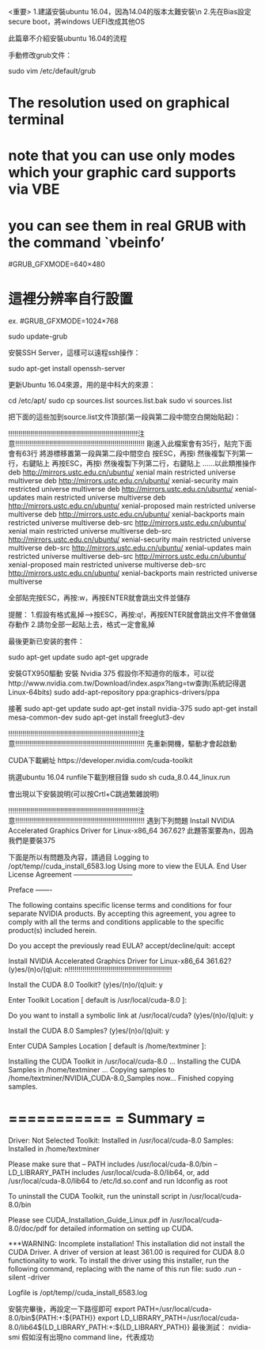 <重要>
1.建議安裝ubuntu 16.04，因為14.04的版本太難安裝\n
2.先在Bias設定secure boot，將windows UEFI改成其他OS

此篇章不介紹安裝ubuntu 16.04的流程

<step1>
手動修改grub文件：

sudo vim /etc/default/grub

# The resolution used on graphical terminal
# note that you can use only modes which your graphic card supports via VBE
# you can see them in real GRUB with the command `vbeinfo’
#GRUB_GFXMODE=640×480
# 這裡分辨率自行設置
ex.
#GRUB_GFXMODE=1024×768

sudo update-grub



<step2>
安裝SSH Server，這樣可以遠程ssh操作：

sudo apt-get install openssh-server



<step3>
更新Ubuntu 16.04來源，用的是中科大的來源：

cd /etc/apt/
sudo cp sources.list sources.list.bak
sudo vi sources.list

把下面的這些加到source.list文件頂部(第一段與第二段中間空白開始貼起)：

!!!!!!!!!!!!!!!!!!!!!!!!!!!!!!!!!!!!!!!!!!!!!!!!!!!!!!!!!!!!!!!!!注意!!!!!!!!!!!!!!!!!!!!!!!!!!!!!!!!!!!!!!!!!!!!!!!!!!!!!!!!!!!!!!!!!
剛進入此檔案會有35行，貼完下面會有63行
將游標移置第一段與第二段中間空白
按ESC，再按i
然後複製下列第一行，右鍵貼上
再按ESC，再按i
然後複製下列第二行，右鍵貼上
......以此類推操作
deb http://mirrors.ustc.edu.cn/ubuntu/ xenial main restricted universe multiverse
deb http://mirrors.ustc.edu.cn/ubuntu/ xenial-security main restricted universe multiverse
deb http://mirrors.ustc.edu.cn/ubuntu/ xenial-updates main restricted universe multiverse
deb http://mirrors.ustc.edu.cn/ubuntu/ xenial-proposed main restricted universe multiverse
deb http://mirrors.ustc.edu.cn/ubuntu/ xenial-backports main restricted universe multiverse
deb-src http://mirrors.ustc.edu.cn/ubuntu/ xenial main restricted universe multiverse
deb-src http://mirrors.ustc.edu.cn/ubuntu/ xenial-security main restricted universe multiverse
deb-src http://mirrors.ustc.edu.cn/ubuntu/ xenial-updates main restricted universe multiverse
deb-src http://mirrors.ustc.edu.cn/ubuntu/ xenial-proposed main restricted universe multiverse
deb-src http://mirrors.ustc.edu.cn/ubuntu/ xenial-backports main restricted universe multiverse

全部貼完按ESC，再按:w，再按ENTER就會跳出文件並儲存

提醒：
1.假設有格式亂掉-->按ESC，再按:q!，再按ENTER就會跳出文件不會做儲存動作
2.請勿全部一起貼上去，格式一定會亂掉


最後更新已安装的套件：

sudo apt-get update
sudo apt-get upgrade



<step4>
安裝GTX950驅動
安裝 Nvidia 375
假設你不知道你的版本，可以從http://www.nvidia.com.tw/Download/index.aspx?lang=tw查詢(系統記得選Linux-64bits)
sudo add-apt-repository ppa:graphics-drivers/ppa


接著
sudo apt-get update
sudo apt-get install nvidia-375
sudo apt-get install mesa-common-dev
sudo apt-get install freeglut3-dev

!!!!!!!!!!!!!!!!!!!!!!!!!!!!!!!!!!!!!!!!!!!!!!!!!!!!!!!!!!!!!!!!!注意!!!!!!!!!!!!!!!!!!!!!!!!!!!!!!!!!!!!!!!!!!!!!!!!!!!!!!!!!!!!!!!!!
先重新開機，驅動才會起啟動






<step5>
CUDA下載網址
https://developer.nvidia.com/cuda-toolkit

挑選ubuntu 16.04 runfile下載到根目錄
sudo sh cuda_8.0.44_linux.run


會出現以下安裝說明(可以按Crtl+C跳過繁雜說明)


!!!!!!!!!!!!!!!!!!!!!!!!!!!!!!!!!!!!!!!!!!!!!!!!!!!!!!!!!!!!!!!!!注意!!!!!!!!!!!!!!!!!!!!!!!!!!!!!!!!!!!!!!!!!!!!!!!!!!!!!!!!!!!!!!!!!
遇到下列問題
Install NVIDIA Accelerated Graphics Driver for Linux-x86_64 367.62?
此題答案要為n，因為我們是要裝375

下面是所以有問題及內容，請過目
Logging to /opt/temp//cuda_install_6583.log
Using more to view the EULA.
End User License Agreement
————————–

Preface
——-

The following contains specific license terms and conditions
for four separate NVIDIA products. By accepting this
agreement, you agree to comply with all the terms and
conditions applicable to the specific product(s) included
herein.

Do you accept the previously read EULA?
accept/decline/quit: accept

Install NVIDIA Accelerated Graphics Driver for Linux-x86_64 361.62?
(y)es/(n)o/(q)uit: n!!!!!!!!!!!!!!!!!!!!!!!!!!!!!!!!!!!!!!!!!!!!!!!!!!!!

Install the CUDA 8.0 Toolkit?
(y)es/(n)o/(q)uit: y

Enter Toolkit Location
[ default is /usr/local/cuda-8.0 ]:

Do you want to install a symbolic link at /usr/local/cuda?
(y)es/(n)o/(q)uit: y

Install the CUDA 8.0 Samples?
(y)es/(n)o/(q)uit: y

Enter CUDA Samples Location
[ default is /home/textminer ]:

Installing the CUDA Toolkit in /usr/local/cuda-8.0 …
Installing the CUDA Samples in /home/textminer …
Copying samples to /home/textminer/NVIDIA_CUDA-8.0_Samples now…
Finished copying samples.

===========
= Summary =
===========

Driver: Not Selected
Toolkit: Installed in /usr/local/cuda-8.0
Samples: Installed in /home/textminer

Please make sure that
– PATH includes /usr/local/cuda-8.0/bin
– LD_LIBRARY_PATH includes /usr/local/cuda-8.0/lib64, or, add /usr/local/cuda-8.0/lib64 to /etc/ld.so.conf and run ldconfig as root

To uninstall the CUDA Toolkit, run the uninstall script in /usr/local/cuda-8.0/bin

Please see CUDA_Installation_Guide_Linux.pdf in /usr/local/cuda-8.0/doc/pdf for detailed information on setting up CUDA.

***WARNING: Incomplete installation! This installation did not install the CUDA Driver. A driver of version at least 361.00 is required for CUDA 8.0 functionality to work.
To install the driver using this installer, run the following command, replacing with the name of this run file:
sudo .run -silent -driver

Logfile is /opt/temp//cuda_install_6583.log







<step6>
安裝完畢後，再設定一下路徑即可
export PATH=/usr/local/cuda-8.0/bin${PATH:+:${PATH}}
export LD_LIBRARY_PATH=/usr/local/cuda-8.0/lib64${LD_LIBRARY_PATH:+:${LD_LIBRARY_PATH}}





<last step>
最後測試：
nvidia-smi
假如沒有出現no command line，代表成功
